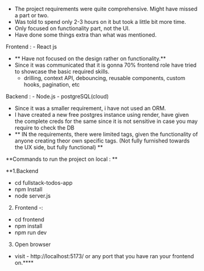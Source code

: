 - The project requirements were quite comprehensive. Might have missed a part or two.
- Was told to spend only 2-3 hours on it but took a little bit more time.
- Only focused on functionality part, not the UI.
- Have done some things extra than what was mentioned.

Frontend : - React js
- ** Have not focused on the design rather on functionality.**
- Since it was communicated that it is gonna 70% frontend role have tried to showcase the basic required skills.
    - drilling, context API, debouncing, reusable components, custom hooks, pagination, etc

Backend : - Node.js - postgreSQL(cloud)
  - Since it was a smaller requirement, i have not used an ORM.
  - I have created a new free postgres instance using render, have given the complete creds for the same since it is not sensitive in case you may require to check the DB
  - ** IN the requirements, there were limited tags, given the functionality of anyone creating theor own specific tags. (Not fully furnished towards the UX side, but fully functional) **

**Commands to run the project on local : **

**1.Backend

  - cd fullstack-todos-app
  - npm Install
  - node server.js

2. Frontend -:
   
  - cd frontend
  - npm install
  - npm run dev

3. Open browser  
  - visit - http://localhost:5173/
or any port that you have ran your frontend on.****
